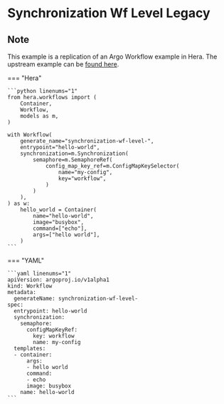 # Synchronization Wf Level Legacy

## Note

This example is a replication of an Argo Workflow example in Hera.
The upstream example can be [found here](https://github.com/argoproj/argo-workflows/blob/main/examples/synchronization-wf-level-legacy.yaml).




=== "Hera"

    ```python linenums="1"
    from hera.workflows import (
        Container,
        Workflow,
        models as m,
    )

    with Workflow(
        generate_name="synchronization-wf-level-",
        entrypoint="hello-world",
        synchronization=m.Synchronization(
            semaphore=m.SemaphoreRef(
                config_map_key_ref=m.ConfigMapKeySelector(
                    name="my-config",
                    key="workflow",
                )
            )
        ),
    ) as w:
        hello_world = Container(
            name="hello-world",
            image="busybox",
            command=["echo"],
            args=["hello world"],
        )
    ```

=== "YAML"

    ```yaml linenums="1"
    apiVersion: argoproj.io/v1alpha1
    kind: Workflow
    metadata:
      generateName: synchronization-wf-level-
    spec:
      entrypoint: hello-world
      synchronization:
        semaphore:
          configMapKeyRef:
            key: workflow
            name: my-config
      templates:
      - container:
          args:
          - hello world
          command:
          - echo
          image: busybox
        name: hello-world
    ```

